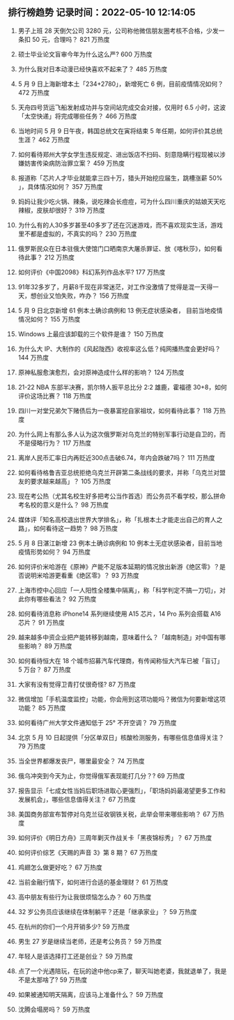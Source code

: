
## 排行榜趋势 记录时间：2022-05-10 12:14:05
  
  1. 男子上班 28 天倒欠公司 3280 元，公司称他微信朋友圈考核不合格，少发一条扣 50 元，合理吗？ 821 万热度
    
  2. 硕士毕业论文盲审今年为什么这么严? 600 万热度
    
  3. 为什么我对日本动漫已经快喜欢不起来了？ 485 万热度
    
  4. 5 月 9 日上海新增本土「234+2780」，新增死亡 6 例，目前疫情情况如何？ 472 万热度
    
  5. 天舟四号货运飞船发射成功并与空间站完成交会对接，仅用时 6.5 小时，这波「太空快递」将完成哪些任务？ 466 万热度
    
  6. 当地时间 5 月 9 日午夜，韩国总统文在寅将结束 5 年任期，如何评价其总统生涯？ 462 万热度
    
  7. 如何看待郑州大学女学生违反规定、进出饭店不扫码、刻意隐瞒行程现被以涉嫌妨害传染病防治罪立案？ 459 万热度
    
  8. 报道称「芯片人才毕业就能拿三四十万，猎头开始挖应届生，跳槽涨薪 50% 」，具体情况如何？ 357 万热度
    
  9. 妈妈让我少吃火锅、辣条，说吃辣会长痘痘，可为什么四川重庆的姑娘天天吃辣椒，皮肤却很好？ 319 万热度
    
  10. 为什么有的人30多岁甚至40多岁了还在沉迷游戏，而不喜欢现实生活，游戏里不都是虚拟的，不真实的吗？ 230 万热度
    
  11. 俄罗斯民众在日本驻俄大使馆门口晒南京大屠杀罪证、放《喀秋莎》，如何看待此事？ 212 万热度
    
  12. 如何评价《中国2098》科幻系列作品水平? 177 万热度
    
  13. 91年32多岁了，月薪8千现在非常迷茫，对工作没激情了觉得是混一天得一天，想创业又怕失败，咋办？ 156 万热度
    
  14. 5 月 9 日北京新增 61 例本土确诊病例和 13 例无症状感染者， 目前当地疫情情况如何？ 155 万热度
    
  15. Windows 上最应该卸载的三个软件是谁？ 150 万热度
    
  16. 为什么大 IP、大制作的《风起陇西》收视率这么低？纯网播热度会更好吗？ 144 万热度
    
  17. 原神私服愈演愈烈，会对原神造成什么样的影响？ 124 万热度
    
  18. 21-22 NBA 东部半决赛，凯尔特人扳平总比分 2:2 雄鹿，霍福德 30+8，如何评价这场比赛？ 118 万热度
    
  19. 四川一对堂兄弟欠下赌债后为一夜暴富挖自家祖坟，如何看待此事？ 118 万热度
    
  20. 为什么网上有那么多人认为这次俄罗斯对乌克兰的特别军事行动是自卫的，而不是侵略行为？ 117 万热度
    
  21. 离岸人民币汇率日内再贬近300点击破6.74，年内会跌破7吗？ 111 万热度
    
  22. 如何看待格鲁吉亚总统拒绝乌克兰开辟第二条战线的要求，并称「乌克兰对盟友的要求越来越高」？ 105 万热度
    
  23. 现在考公热（尤其名校生好多把考公当作首选）而公务员不看学校，那么拼命考名校的意义是什么？ 98 万热度
    
  24. 媒体评「知名高校退出世界大学排名」，称「扎根本土才能走出自己的育人之路」，如何看待这一趋势？ 98 万热度
    
  25. 5 月 8 日湛江新增 23 例本土确诊病例和 10 例本土无症状感染者，目前当地疫情形势如何？ 94 万热度
    
  26. 如何评价米哈游在《原神》产能不足版本延期的情况放出新游《绝区零》？是否说明米哈游更看重《绝区零》？ 93 万热度
    
  27. 上海市控中心回应「一人阳性全楼集中隔离」，称「科学判定不搞一刀切」，对此你有哪些看法？ 92 万热度
    
  28. 如何看待消息称 iPhone14 系列继续使用 A15 芯片，14 Pro 系列会搭载 A16 芯片？ 91 万热度
    
  29. 越来越多中资企业把产能转移到越南，意味着什么？「越南制造」对中国有哪些影响？ 89 万热度
    
  30. 如何看待恒大在 18 个城市招募汽车代理商，有传闻称恒大汽车已被「盲订」 5 万台？ 87 万热度
    
  31. 大家有没有觉得卫青打仗很奇怪? 87 万热度
    
  32. 微信增加「手机温度监控」功能，你会用到这项功能吗？微信为何要新增这项功能？ 85 万热度
    
  33. 如何看待广州大学文件通知低于 25° 不开空调？ 79 万热度
    
  34. 北京 5 月 10 日起提供「分区单双日」核酸检测服务，有哪些信息值得关注？ 79 万热度
    
  35. 当全世界都爆发丧尸，哪里最安全？ 74 万热度
    
  36. 俄乌冲突到今天为止，你觉得俄军表现能打几分？? 69 万热度
    
  37. 报告显示「七成女性当妈后职场进取心更强烈」，「职场妈妈最渴望更多工作和发展机会」，哪些信息值得关注？ 67 万热度
    
  38. 美国商务部宣布暂停对乌克兰征收钢铁关税，此举会带来哪些影响？ 67 万热度
    
  39. 如何评价《明日方舟》三周年剿灭作战关卡「黑夜锦标秀」？ 67 万热度
    
  40. 如何评价综艺《天赐的声音 3》第 8 期？ 67 万热度
    
  41. 鸡翅怎么做更好吃？ 67 万热度
    
  42. 当前金融行情下，如何进行合适的基金理财？ 61 万热度
    
  43. 高中朋友有些行为让我很烦恼怎么办？ 60 万热度
    
  44. 32 岁公务员应该继续在体制躺平？还是「继承家业」？ 59 万热度
    
  45. 在杭州的你们一个月开销多少? 59 万热度
    
  46. 男生 27 岁是继续当老师，还是考公务员？ 59 万热度
    
  47. 年轻人是该选择打工还是创业？ 59 万热度
    
  48. 点了一个光遇陪玩，在玩的途中他cp来了，聊天叫她老婆，我就退单了，我是不是太那啥了? 59 万热度
    
  49. 如果被通知明天隔离，应该马上准备什么？ 59 万热度
    
  50. 沈腾会塌房吗？ 59 万热度
    